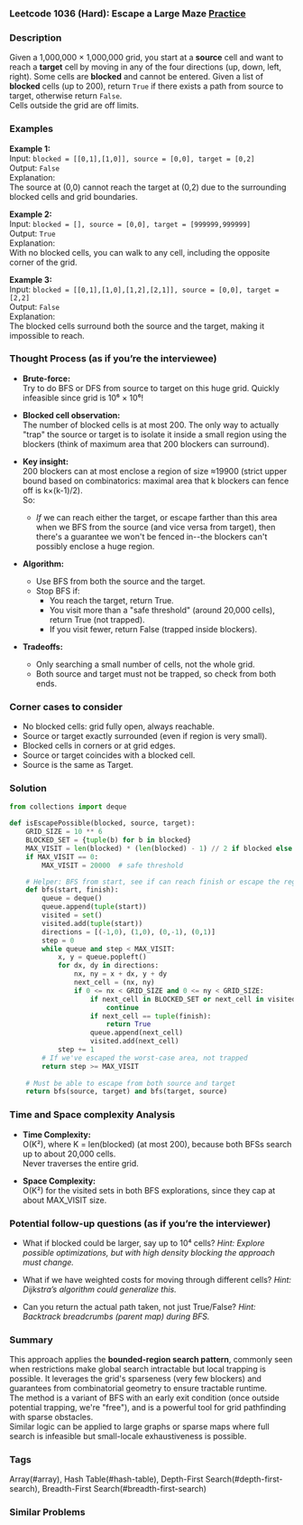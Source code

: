 ### Leetcode 1036 (Hard): Escape a Large Maze [Practice](https://leetcode.com/problems/escape-a-large-maze)

### Description  
Given a 1,000,000 × 1,000,000 grid, you start at a **source** cell and want to reach a **target** cell by moving in any of the four directions (up, down, left, right). Some cells are **blocked** and cannot be entered. Given a list of **blocked** cells (up to 200), return `True` if there exists a path from source to target, otherwise return `False`.  
Cells outside the grid are off limits.  

### Examples  

**Example 1:**  
Input: `blocked = [[0,1],[1,0]], source = [0,0], target = [0,2]`  
Output: `False`  
Explanation:  
The source at (0,0) cannot reach the target at (0,2) due to the surrounding blocked cells and grid boundaries.

**Example 2:**  
Input: `blocked = [], source = [0,0], target = [999999,999999]`  
Output: `True`  
Explanation:  
With no blocked cells, you can walk to any cell, including the opposite corner of the grid.

**Example 3:**  
Input: `blocked = [[0,1],[1,0],[1,2],[2,1]], source = [0,0], target = [2,2]`  
Output: `False`  
Explanation:  
The blocked cells surround both the source and the target, making it impossible to reach.

### Thought Process (as if you’re the interviewee)  
- **Brute-force:**  
  Try to do BFS or DFS from source to target on this huge grid. Quickly infeasible since grid is 10⁶ × 10⁶!

- **Blocked cell observation:**  
  The number of blocked cells is at most 200. The only way to actually "trap" the source or target is to isolate it inside a small region using the blockers (think of maximum area that 200 blockers can surround).

- **Key insight:**  
  200 blockers can at most enclose a region of size ≈19900 (strict upper bound based on combinatorics: maximal area that k blockers can fence off is k×(k-1)/2).  
  So:  
  - *If* we can reach either the target, or escape farther than this area when we BFS from the source (and vice versa from target), then there's a guarantee we won't be fenced in--the blockers can't possibly enclose a huge region.

- **Algorithm:**  
  - Use BFS from both the source and the target.
  - Stop BFS if:
    - You reach the target, return True.
    - You visit more than a "safe threshold" (around 20,000 cells), return True (not trapped).
    - If you visit fewer, return False (trapped inside blockers).

- **Tradeoffs:**  
  - Only searching a small number of cells, not the whole grid.
  - Both source and target must not be trapped, so check from both ends.

### Corner cases to consider  
- No blocked cells: grid fully open, always reachable.
- Source or target exactly surrounded (even if region is very small).
- Blocked cells in corners or at grid edges.
- Source or target coincides with a blocked cell.
- Source is the same as Target.

### Solution

```python
from collections import deque

def isEscapePossible(blocked, source, target):
    GRID_SIZE = 10 ** 6
    BLOCKED_SET = {tuple(b) for b in blocked}
    MAX_VISIT = len(blocked) * (len(blocked) - 1) // 2 if blocked else 0
    if MAX_VISIT == 0:
        MAX_VISIT = 20000  # safe threshold

    # Helper: BFS from start, see if can reach finish or escape the region
    def bfs(start, finish):
        queue = deque()
        queue.append(tuple(start))
        visited = set()
        visited.add(tuple(start))
        directions = [(-1,0), (1,0), (0,-1), (0,1)]
        step = 0
        while queue and step < MAX_VISIT:
            x, y = queue.popleft()
            for dx, dy in directions:
                nx, ny = x + dx, y + dy
                next_cell = (nx, ny)
                if 0 <= nx < GRID_SIZE and 0 <= ny < GRID_SIZE:
                    if next_cell in BLOCKED_SET or next_cell in visited:
                        continue
                    if next_cell == tuple(finish):
                        return True
                    queue.append(next_cell)
                    visited.add(next_cell)
            step += 1
        # If we've escaped the worst-case area, not trapped
        return step >= MAX_VISIT
    
    # Must be able to escape from both source and target
    return bfs(source, target) and bfs(target, source)
```

### Time and Space complexity Analysis  

- **Time Complexity:**  
  O(K²), where K = len(blocked) (at most 200), because both BFSs search up to about 20,000 cells.  
  Never traverses the entire grid.

- **Space Complexity:**  
  O(K²) for the visited sets in both BFS explorations, since they cap at about MAX_VISIT size.

### Potential follow-up questions (as if you’re the interviewer)  

- What if blocked could be larger, say up to 10⁴ cells?
  *Hint: Explore possible optimizations, but with high density blocking the approach must change.*

- What if we have weighted costs for moving through different cells?
  *Hint: Dijkstra’s algorithm could generalize this.*

- Can you return the actual path taken, not just True/False?
  *Hint: Backtrack breadcrumbs (parent map) during BFS.*

### Summary
This approach applies the **bounded-region search pattern**, commonly seen when restrictions make global search intractable but local trapping is possible. It leverages the grid's sparseness (very few blockers) and guarantees from combinatorial geometry to ensure tractable runtime.  
The method is a variant of BFS with an early exit condition (once outside potential trapping, we're "free"), and is a powerful tool for grid pathfinding with sparse obstacles.  
Similar logic can be applied to large graphs or sparse maps where full search is infeasible but small-locale exhaustiveness is possible.

### Tags
Array(#array), Hash Table(#hash-table), Depth-First Search(#depth-first-search), Breadth-First Search(#breadth-first-search)

### Similar Problems
